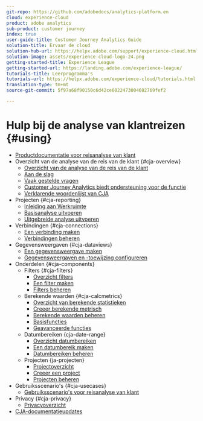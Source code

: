 ```yaml
---
git-repo: https://github.com/adobedocs/analytics-platform.en
cloud: experience-cloud
product: adobe analytics
sub-product: customer journey
index: true
user-guide-title: Customer Journey Analytics Guide
solution-title: Ervaar de cloud
solution-hub-url: https://helpx.adobe.com/support/experience-cloud.html
solution-image: assets/experience-cloud-logo-24.png
getting-started-title: Experience League
getting-started-url: https://landing.adobe.com/experience-league/
tutorials-title: Leerprogramma's
tutorials-url: https://helpx.adobe.com/experience-cloud/tutorials.html
translation-type: tm+mt
source-git-commit: 5f97a68f90150c6d42ce6022473004602769fef2

---
```



# Hulp bij de analyse van klantreizen {#using}

+ [Productdocumentatie voor reisanalyse van klant](getting-started/cja-landing.md)
+ Overzicht van de analyse van de reis van de klant {#cja-overview}
   + [Overzicht van de analyse van de reis van de klant](getting-started/cja-overview.md)
   + [Aan de slag](getting-started/cja-getting-started.md)
   + [Vaak gestelde vragen](getting-started/cja-faq.md)
   + [Customer Journey Analytics biedt ondersteuning voor de functie](getting-started/cja-aa.md)
   + [Verklarende woordenlijst van CJA](getting-started/cja-glossary.md)
+ Projecten {#cja-reporting}
   + [Inleiding aan Werkruimte](projects/workspace-basics.md)
   + [Basisanalyse uitvoeren](projects/perform-basic-analysis.md)
   + [Uitgebreide analyse uitvoeren](projects/perform-adv-analysis.md)
+ Verbindingen {#cja-connections}
   + [Een verbinding maken](connections/create-connection.md)
   + [Verbindingen beheren](connections/manage-connection.md)
+ Gegevensweergaven {#cja-dataviews}
   + [Een gegevensweergave maken](data-views/create-dataview.md)
   + [Gegevensweergaven en -toewijzing configureren](data-views/configure-dataviews.md)
+ Onderdelen {#cja-components}
   + Filters {#cja-filters}
      + [Overzicht filters](components/filters/filters-overview.md)
      + [Een filter maken](components/filters/create-filters.md)
      + [Filters beheren](components/filters/manage-filters.md)
   + Berekende waarden {#cja-calcmetrics}
      + [Overzicht van berekende statistieken](components/calc-metrics/calc-metr-overview.md)
      + [Creeer berekende metrisch](components/calc-metrics/create.md)
      + [Berekende waarden beheren](components/calc-metrics/manage.md)
      + [Basisfuncties](components/calc-metrics/cm-functions.md)
      + [Geavanceerde functies](components/calc-metrics/cm-adv-functions.md)
   + Datumbereiken {cja-date-range}
      + [Overzicht datumbereiken](components/date-ranges/overview.md)
      + [Een datumbereik maken](components/date-ranges/create.md)
      + [Datumbereiken beheren](components/date-ranges/manage.md)
   + Projecten {ja-projecten}
      + [Projectoverzicht](components/projects/overview.md)
      + [Creeer een project](components/projects/create.md)
      + [Projecten beheren](components/projects/manage.md)
+ Gebruiksscenario&#39;s {#cja-usecases}
   + [Gebruiksscenario&#39;s voor reisanalyse van klant](use-cases/cja-usecases.md)
+ Privacy {#cja-privacy}
   + [Privacyoverzicht](privacy/privacy-overview.md)
+ [CJA-documentatieupdates](doc-changes.md)
